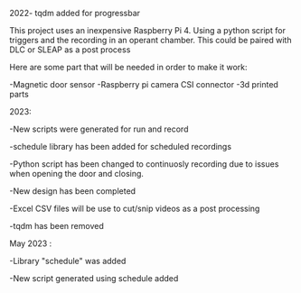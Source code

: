 2022- tqdm added for progressbar 

This project uses an inexpensive Raspberry Pi 4. Using a python script for triggers and the recording in an operant chamber. This could be paired with DLC or SLEAP as a post process

Here are some part that will be needed in order to make it work:

-Magnetic door sensor -Raspberry pi camera CSI connector -3d printed parts

2023:

-New scripts were generated for run and record

-schedule library has been added for scheduled recordings

-Python script has been changed to continuosly recording due to issues when opening the door and closing.

-New design has been completed

-Excel CSV files will be use to cut/snip videos as a post processing

-tqdm has been removed

May 2023 :

-Library "schedule" was added

-New script generated using schedule added
